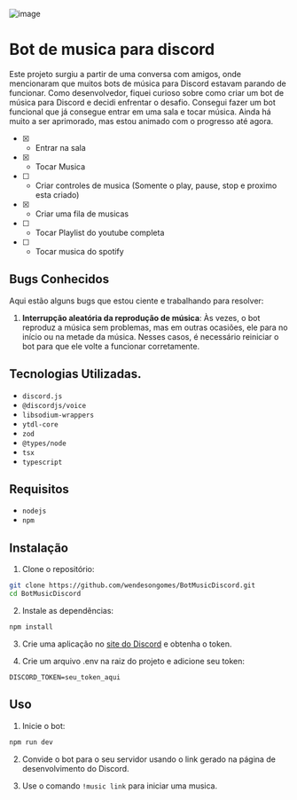 ![image](https://github.com/wendesongomes/BotMusicDiscord/assets/82889172/e2da48f2-0f10-4403-9162-86747c56cb4d)

# Bot de musica para discord

Este projeto surgiu a partir de uma conversa com amigos, onde mencionaram que muitos bots de música para Discord estavam parando de funcionar. Como desenvolvedor, fiquei curioso sobre como criar um bot de música para Discord e decidi enfrentar o desafio. Consegui fazer um bot funcional que já consegue entrar em uma sala e tocar música. Ainda há muito a ser aprimorado, mas estou animado com o progresso até agora.

- [x]  - Entrar na sala
- [x]  - Tocar Musica
- [ ]  - Criar controles de musica (Somente o play, pause, stop e proximo esta criado)
- [x]  - Criar uma fila de musicas
- [ ]  - Tocar Playlist do youtube completa
- [ ]  - Tocar musica do spotify

## Bugs Conhecidos

Aqui estão alguns bugs que estou ciente e trabalhando para resolver:

1. **Interrupção aleatória da reprodução de música**: Às vezes, o bot reproduz a música sem problemas, mas em outras ocasiões, ele para no início ou na metade da música. Nesses casos, é necessário reiniciar o bot para que ele volte a funcionar corretamente.

## Tecnologias Utilizadas.

- `discord.js`
- `@discordjs/voice`
- `libsodium-wrappers`
- `ytdl-core`
- `zod`
- `@types/node`
- `tsx`
- `typescript`

## Requisitos

- `nodejs`
- `npm`

## Instalação

1. Clone o repositório:
```sh
git clone https://github.com/wendesongomes/BotMusicDiscord.git
cd BotMusicDiscord
```

2. Instale as dependências:
```sh
npm install
```

3. Crie uma aplicação no [site do Discord](https://discord.com/developers/applications) e obtenha o token.

4. Crie um arquivo .env na raiz do projeto e adicione seu token:
```
DISCORD_TOKEN=seu_token_aqui
```

## Uso

1. Inicie o bot:

```sh
npm run dev
```

2. Convide o bot para o seu servidor usando o link gerado na página de desenvolvimento do Discord.

3. Use o comando `!music link` para iniciar uma musica.

